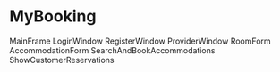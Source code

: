# MyBooking
MainFrame
LoginWindow
RegisterWindow
ProviderWindow
RoomForm
AccommodationForm
SearchAndBookAccommodations
ShowCustomerReservations
